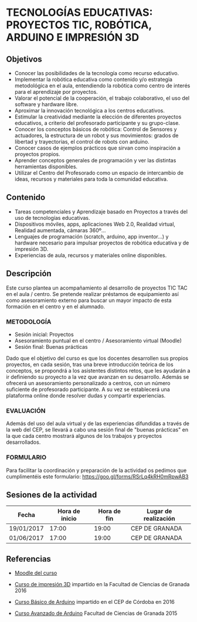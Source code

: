 # TECNOLOGÍAS EDUCATIVAS: PROYECTOS TIC, ROBÓTICA, ARDUINO E IMPRESIÓN 3D

## Objetivos

- Conocer las posibilidades de la tecnología como recurso educativo.
- Implementar la robótica educativa como contenido y/o estrategia metodológica en el aula, entendiendo la robótica como centro de interés para el aprendizaje por proyectos.
- Valorar el potencial de la cooperación, el trabajo colaborativo, el uso del software y hardware libre.
- Aproximar la innovación tecnológica a los centros educativos.
- Estimular la creatividad mediante la elección de diferentes proyectos educativos, a criterio del profesorado participante y su grupo-clase.
- Conocer los conceptos básicos de robótica: Control de Sensores y actuadores, la estructura de un robot y sus movimientos: grados de libertad y trayectorias, el control de robots con arduino.
- Conocer casos de ejemplos prácticos que sirvan como inspiración a proyectos propios.
- Aprender conceptos generales de programación y ver las distintas herramientas disponibles.
- Utilizar el Centro del Profesorado como un espacio de intercambio de ideas, recursos y materiales para toda la comunidad educativa.

## Contenido

- Tareas competenciales y Aprendizaje basado en Proyectos a través del uso de tecnologías educativas.
- Dispositivos móviles, apps, aplicaciones Web 2.0, Realidad virtual, Realidad aumentada, cámaras 360º...
- Lenguajes de programación (scratch, arduino, app inventor...) y hardware necesario para impulsar proyectos de robótica educativa y de impresión 3D.
- Experiencias de aula, recursos y materiales online disponibles.

## Descripción

Este curso plantea un acompañamiento al desarrollo de proyectos TIC TAC en el aula / centro. Se pretende realizar préstamos de equipamiento así como asesoramiento externo para buscar un mayor impacto de esta formación en el centro y en el alumnado.

### METODOLOGÍA

- Sesión inicial: Proyectos
- Asesoramiento puntual en el centro / Asesoramiento virtual (Moodle)
- Sesión final: Buenas prácticas

Dado que el objetivo del curso es que los docentes desarrollen sus propios proyectos, en cada sesión, tras una breve introducción teórica de los conceptos, se propondrá a los asistentes distintos retos, que les ayudarán a ir definiendo su proyecto a la vez que avanzan en su desarrollo. Además se ofrecerá un asesoramiento personalizado a centros, con un número suficiente de profesorado participante. A su vez se establecerá una plataforma online donde resolver dudas y compartir experiencias.

### EVALUACIÓN

Además del uso del aula virtual y de las experiencias difundidas a través de la web del CEP, se llevará a cabo una sesión final de "buenas prácticas" en la que cada centro mostrará algunos de los trabajos y proyectos desarrollados.

### FORMULARIO

Para facilitar la coordinación y preparación de la actividad os pedimos que cumplimentéis este formulario: https://goo.gl/forms/RSrLq4kRH0mRpwAB3

## Sesiones de la actividad

|Fecha	|Hora de inicio	|Hora de fin	|Lugar de realización
|---|---|---|---
|19/01/2017	|17:00	|19:00	|CEP DE GRANADA
|01/06/2017	|17:00	|19:00	|CEP DE GRANADA

## Referencias

* [Moodle del curso](http://educacionadistancia.juntadeandalucia.es/profesorado/course/view.php?id=1534)

* [Curso de impresión 3D](https://github.com/javacasm/Dise-oImpresion3D) impartido en la Facultad de Ciencias de Granada 2016

* [Curso Básico de Arduino](https://github.com/javacasm/ArduinoBasicoCEPCordoba) impartido en el CEP de Córdoba en 2016

* [Curso Avanzado de Arduino](https://github.com/javacasm/ArduinoAvanzadoDE2015)  Facultad de Ciencias de Granada 2015
